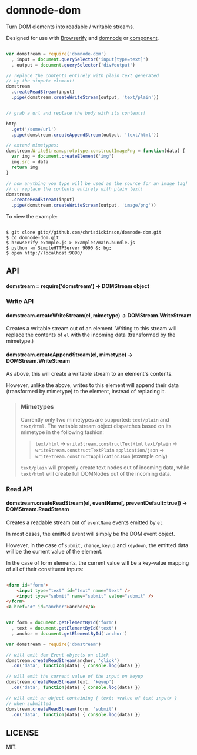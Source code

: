 # domnode-dom

Turn DOM elements into readable / writable streams.

Designed for use with [Browserify](https://github.com/substack/browserify)
and [domnode](https://github.com/maxogden/domnode) or [component](https://github.com/component).

````javascript

var domstream = require('domnode-dom')
  , input = document.querySelector('input[type=text]')
  , output = document.querySelector('div#output')

// replace the contents entirely with plain text generated
// by the <input> element!
domstream
  .createReadStream(input)
  .pipe(domstream.createWriteStream(output, 'text/plain'))


// grab a url and replace the body with its contents!

http
  .get('/some/url')
  .pipe(domstream.createAppendStream(output, 'text/html'))

// extend mimetypes:
domstream.WriteStream.prototype.constructImagePng = function(data) {
  var img = document.createElement('img')
  img.src = data
  return img
}

// now anything you type will be used as the source for an image tag!
// or replace the contents entirely with plain text!
domstream
  .createReadStream(input)
  .pipe(domstream.createWriteStream(output, 'image/png'))

````


To view the example:

````shell

$ git clone git://github.com/chrisdickinson/domnode-dom.git
$ cd domnode-dom.git
$ browserify example.js > examples/main.bundle.js
$ python -m SimpleHTTPServer 9090 &; bg;
$ open http://localhost:9090/

````

## API

#### domstream = require('domstream') -> DOMStream object

### Write API

#### domstream.createWriteStream(el, mimetype) -> DOMStream.WriteStream

Creates a writable stream out of an element. Writing to this stream
will replace the contents of `el` with the incoming data (transformed
by the mimetype.)

#### domstream.createAppendStream(el, mimetype) -> DOMStream.WriteStream

As above, this will create a writable stream to an element's contents.

However, unlike the above, writes to this element will append their data
(transformed by mimetype) to the element, instead of replacing it.

> ### Mimetypes
>
> Currently only two mimetypes are supported: `text/plain`
> and `text/html`. The writable stream object dispatches based on its
> mimetype in the following fashion:
>
> > `text/html` -> `writeStream.constructTextHtml`
> > `text/plain` -> `writeStream.constructTextPlain`
> > `application/json` -> `writeStream.constructApplicationJson` (example only)
>
> `text/plain` will properly create text nodes out of incoming data, while
> `text/html` will create full DOMNodes out of the incoming data.

### Read API

#### domstream.createReadStream(el, eventName[, preventDefault=true]) -> DOMStream.ReadStream

Creates a readable stream out of `eventName` events emitted by `el`.

In most cases, the emitted event will simply be the DOM event object.

However, in the case of `submit`, `change`, `keyup` and `keydown`, the
emitted data will be the current value of the element.

In the case of form elements, the current value will be a key-value mapping
of all of their constituent inputs:

````html

<form id="form">
    <input type="text" id="text" name="text" />
    <input type="submit" name="submit" value="submit" />
</form>
<a href="#" id="anchor">anchor</a>

````

````javascript

var form = document.getElementById('form')
  , text = document.getElementById('text')
  , anchor = document.getElementById('anchor')

var domstream = require('domstream')

// will emit dom Event objects on click
domstream.createReadStream(anchor, 'click')
  .on('data', function(data) { console.log(data) })

// will emit the current value of the input on keyup
domstream.createReadStream(text, 'keyup')
  .on('data', function(data) { console.log(data) })

// will emit an object containing { text: <value of text input> }
// when submitted
domstream.createReadStream(form, 'submit')
  .on('data', function(data) { console.log(data) })

````

## LICENSE

MIT. 
